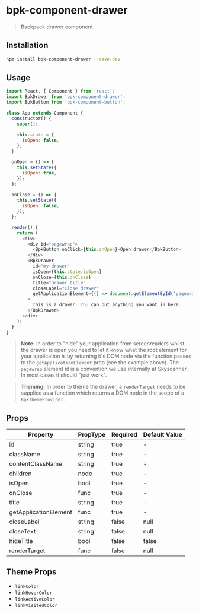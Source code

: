 # bpk-component-drawer

> Backpack drawer component.

## Installation

```sh
npm install bpk-component-drawer --save-dev
```

## Usage

```js
import React, { Component } from 'react';
import BpkDrawer from 'bpk-component-drawer';
import BpkButton from 'bpk-component-button';

class App extends Component {
  constructor() {
    super();

    this.state = {
      isOpen: false,
    };
  }

  onOpen = () => {
    this.setState({
      isOpen: true,
    });
  };

  onClose = () => {
    this.setState({
      isOpen: false,
    });
  };

  render() {
    return (
      <div>
        <div id="pagewrap">
          <BpkButton onClick={this.onOpen}>Open drawer</BpkButton>
        </div>
        <BpkDrawer
          id="my-drawer"
          isOpen={this.state.isOpen}
          onClose={this.onClose}
          title="Drawer title"
          closeLabel="Close drawer"
          getApplicationElement={() => document.getElementById('pagewrap')}
        >
          This is a drawer. You can put anything you want in here.
        </BpkDrawer>
      </div>
    );
  }
}
```

> **Note:** In order to "hide" your application from screenreaders whilst the drawer is open you need to let it know what
> the root element for your application is by returning it's DOM node via the function passed to the
> `getApplicationElement` prop (see the example above). The `pagewrap` element id is a convention we use internally at Skyscanner. In most cases it should "just work".

> **Theming:** In order to theme the drawer, a `renderTarget` needs to be supplied as a function which returns a DOM node
> in the scope of a `BpkThemeProvider`.

## Props

| Property              | PropType | Required | Default Value |
| --------------------- | -------- | -------- | ------------- |
| id                    | string   | true     | -             |
| className             | string   | true     | -             |
| contentClassName      | string   | true     | -             |
| children              | node     | true     | -             |
| isOpen                | bool     | true     | -             |
| onClose               | func     | true     | -             |
| title                 | string   | true     | -             |
| getApplicationElement | func     | true     | -             |
| closeLabel            | string   | false    | null          |
| closeText             | string   | false    | null          |
| hideTitle             | bool     | false    | false         |
| renderTarget          | func     | false    | null          |

## Theme Props

- `linkColor`
- `linkHoverColor`
- `linkActiveColor`
- `linkVisitedColor`
